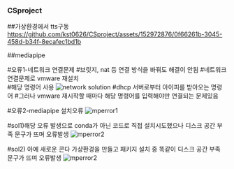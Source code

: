 ### CSproject

##가상환경에서 tts구동
https://github.com/kst0626/CSproject/assets/152972876/0f66261b-3045-458d-b34f-8ecafec1bd1b

##mediapipe

#오류1-네트워크 연결문제
  #브릿지, nat 등 연결 방식을 바꿔도 해결이 안됨
  #네트워크 연결문제로 vmware 재설치  
  #해당 명령어 사용
  ![network solution](https://github.com/kst0626/CSproject/assets/152972876/62063067-f10c-4a7d-9bd1-a832df535dea)
  #dhcp 서버로부터 아이피를 받아오는 명령어
  #그러나 vmware 재시작할 때마다 해당 명령어를 입력해야만 연결되는 문제있음

#오류2-mediapipe 설치오류
  ![mperror1](https://github.com/kst0626/CSproject/assets/152972876/a64ab6c4-84f2-462a-8ab0-556036c4e258)
  
  #sol1)해당 오류 발생으로 conda가 아닌 코드로 직접 설치시도했으나 디스크 공간 부족 문구가 뜨며 오류발생
  ![mperror2](https://github.com/kst0626/CSproject/assets/152972876/e821a659-4533-4c44-b5bc-85285c0d685d)

  #sol2) 아예 새로운 콘다 가상환경을 만들고 패키지 설치 중 똑같이 디스크 공간 부족 문구가 뜨며 오류발생
  ![mperror2](https://github.com/kst0626/CSproject/assets/152972876/e821a659-4533-4c44-b5bc-85285c0d685d)
